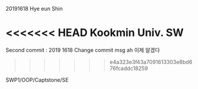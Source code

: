 20191618 Hye eun Shin

<<<<<<< HEAD
Kookmin Univ. SW
=======
Second commit : 2019    1618
Change commit msg
ah 이제 알겠다 
>>>>>>> e4a323e3f43a7091613303e8bd676fcaddc18259

SWP1/OOP/Captstone/SE

